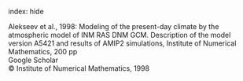 index: hide

<div class="Citation">

  <div class="Citation-body">
    <div class="Citation-text">Alekseev et al., 1998: Modeling of the present-day climate by the atmospheric model of INM RAS DNM GCM. Description of the model version A5421 and results of AMIP2 simulations, Institute of Numerical Mathematics, 200 pp</div>
    <div class="Citation-links">
      <div class="CitationLink" data-href="https://scholar.google.com/scholar?q=Modeling+of+the+present-day+climate+by+the+atmospheric+model+of+INM+RAS+DNM+GCM.+Description+of+the+model+version+A5421+and+results+of+AMIP2+simulations">
        <div class="CitationLink-icon CitationLink-Scholar"></div>
        <div class="CitationLink-text">Google Scholar</div>
      </div>
    </div>
  </div>
</div>


<div class="Citation-copy">
&copy; Institute of Numerical Mathematics, 1998
</div>